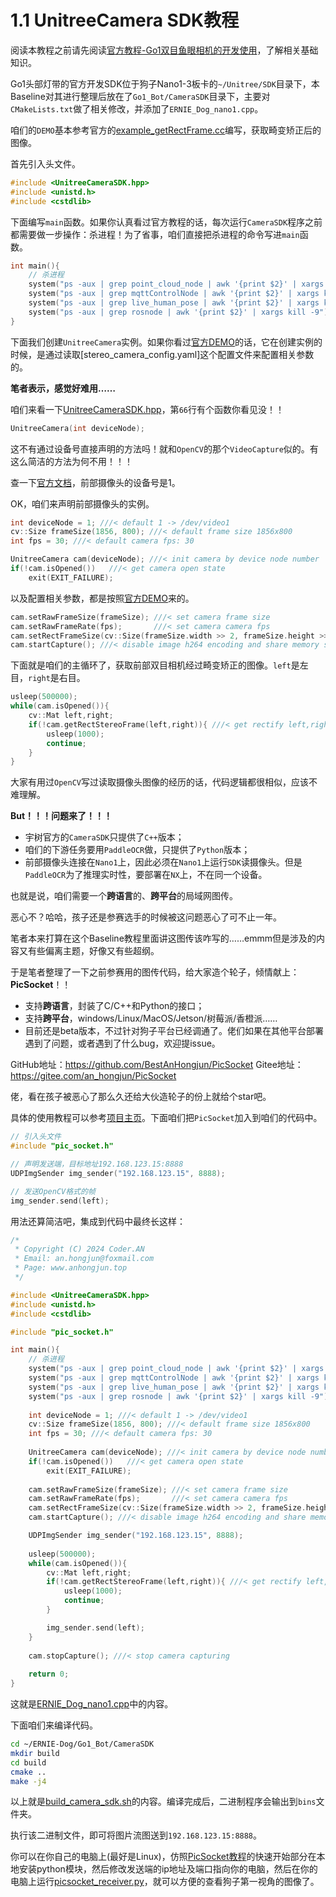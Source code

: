 # 1.1 UnitreeCamera SDK教程

阅读本教程之前请先阅读[官方教程-Go1双目鱼眼相机的开发使用](https://www.yuque.com/ironfatty/nly1un/rguxgz)，了解相关基础知识。

Go1头部灯带的官方开发SDK位于狗子Nano1-3板卡的`~/Unitree/SDK`目录下，本Baseline对其进行整理后放在了`Go1_Bot/CameraSDK`目录下，主要对`CMakeLists.txt`做了相关修改，并添加了`ERNIE_Dog_nano1.cpp`。

咱们的`DEMO`基本参考官方的[example_getRectFrame.cc](../Go1_Bot/CameraSDK/examples/example_getRectFrame.cc)编写，获取畸变矫正后的图像。

首先引入头文件。

```cpp
#include <UnitreeCameraSDK.hpp>
#include <unistd.h>
#include <cstdlib>
```

下面编写`main`函数。如果你认真看过官方教程的话，每次运行`CameraSDK`程序之前都需要做一步操作：杀进程！为了省事，咱们直接把杀进程的命令写进`main`函数。

```cpp
int main(){
    // 杀进程
    system("ps -aux | grep point_cloud_node | awk '{print $2}' | xargs kill -9");
    system("ps -aux | grep mqttControlNode | awk '{print $2}' | xargs kill -9");
    system("ps -aux | grep live_human_pose | awk '{print $2}' | xargs kill -9");
    system("ps -aux | grep rosnode | awk '{print $2}' | xargs kill -9");
}
```

下面我们创建`UnitreeCamera`实例。如果你看过[官方DEMO](../Go1_Bot/CameraSDK/examples/example_getRectFrame.cc)的话，它在创建实例的时候，是通过读取[stereo_camera_config.yaml]这个配置文件来配置相关参数的。

**笔者表示，感觉好难用……**

咱们来看一下[UnitreeCameraSDK.hpp](../Go1_Bot/CameraSDK/include/UnitreeCameraSDK.hpp)，第`66`行有个函数你看见没！！

```cpp
UnitreeCamera(int deviceNode);
```

这不有通过设备号直接声明的方法吗！就和`OpenCV`的那个`VideoCapture`似的。有这么简洁的方法为何不用！！！

查一下[官方文档](https://www.yuque.com/ironfatty/nly1un/rguxgz)，前部摄像头的设备号是1。

OK，咱们来声明前部摄像头的实例。

```cpp
int deviceNode = 1; ///< default 1 -> /dev/video1
cv::Size frameSize(1856, 800); ///< default frame size 1856x800
int fps = 30; ///< default camera fps: 30

UnitreeCamera cam(deviceNode); ///< init camera by device node number
if(!cam.isOpened())   ///< get camera open state
    exit(EXIT_FAILURE);
```

以及配置相关参数，都是按照[官方DEMO](../Go1_Bot/CameraSDK/examples/example_getRectFrame.cc)来的。

```cpp
cam.setRawFrameSize(frameSize); ///< set camera frame size
cam.setRawFrameRate(fps);       ///< set camera camera fps
cam.setRectFrameSize(cv::Size(frameSize.width >> 2, frameSize.height >> 1)); ///< set camera rectify frame size
cam.startCapture(); ///< disable image h264 encoding and share memory sharing
```

下面就是咱们的主循环了，获取前部双目相机经过畸变矫正的图像。`left`是左目，`right`是右目。

```cpp
usleep(500000);
while(cam.isOpened()){
    cv::Mat left,right;
    if(!cam.getRectStereoFrame(left,right)){ ///< get rectify left,right frame  
        usleep(1000);
        continue;
    }
}
```

大家有用过`OpenCV`写过读取摄像头图像的经历的话，代码逻辑都很相似，应该不难理解。

**But！！！问题来了！！！**

* 宇树官方的`CameraSDK`只提供了`C++`版本；
* 咱们的下游任务要用`PaddleOCR`做，只提供了`Python`版本；
* 前部摄像头连接在`Nano1`上，因此必须在`Nano1`上运行`SDK`读摄像头。但是`PaddleOCR`为了推理实时性，要部署在`NX`上，不在同一个设备。

也就是说，咱们需要一个**跨语言**的、**跨平台**的局域网图传。

恶心不？哈哈，孩子还是参赛选手的时候被这问题恶心了可不止一年。

笔者本来打算在这个Baseline教程里面讲这图传该咋写的……emmm但是涉及的内容又有些偏离主题，好像又有些超纲。

于是笔者整理了一下之前参赛用的图传代码，给大家造个轮子，倾情献上：**PicSocket**！！

* 支持**跨语言**，封装了C/C++和Python的接口；
* 支持**跨平台**，windows/Linux/MacOS/Jetson/树莓派/香橙派……
* 目前还是beta版本，不过针对狗子平台已经调通了。佬们如果在其他平台部署遇到了问题，或者遇到了什么bug，欢迎提issue。

GitHub地址：https://github.com/BestAnHongjun/PicSocket
Gitee地址：https://gitee.com/an_hongjun/PicSocket

佬，看在孩子被恶心了那么久还给大伙造轮子的份上就给个star吧。

具体的使用教程可以参考[项目主页](https://gitee.com/an_hongjun/PicSocket)。下面咱们把`PicSocket`加入到咱们的代码中。

```cpp
// 引入头文件
#include "pic_socket.h"

// 声明发送端，目标地址192.168.123.15:8888
UDPImgSender img_sender("192.168.123.15", 8888);

// 发送OpenCV格式的帧
img_sender.send(left);
```

用法还算简洁吧，集成到代码中最终长这样：

```cpp
/*
 * Copyright (C) 2024 Coder.AN
 * Email: an.hongjun@foxmail.com
 * Page: www.anhongjun.top
 */

#include <UnitreeCameraSDK.hpp>
#include <unistd.h>
#include <cstdlib>

#include "pic_socket.h"

int main(){
    // 杀进程
    system("ps -aux | grep point_cloud_node | awk '{print $2}' | xargs kill -9");
    system("ps -aux | grep mqttControlNode | awk '{print $2}' | xargs kill -9");
    system("ps -aux | grep live_human_pose | awk '{print $2}' | xargs kill -9");
    system("ps -aux | grep rosnode | awk '{print $2}' | xargs kill -9");
    
    int deviceNode = 1; ///< default 1 -> /dev/video1
    cv::Size frameSize(1856, 800); ///< default frame size 1856x800
    int fps = 30; ///< default camera fps: 30
    
    UnitreeCamera cam(deviceNode); ///< init camera by device node number
    if(!cam.isOpened())   ///< get camera open state
        exit(EXIT_FAILURE);
    
    cam.setRawFrameSize(frameSize); ///< set camera frame size
    cam.setRawFrameRate(fps);       ///< set camera camera fps
    cam.setRectFrameSize(cv::Size(frameSize.width >> 2, frameSize.height >> 1)); ///< set camera rectify frame size
    cam.startCapture(); ///< disable image h264 encoding and share memory sharing

    UDPImgSender img_sender("192.168.123.15", 8888);
    
    usleep(500000);
    while(cam.isOpened()){
        cv::Mat left,right;
        if(!cam.getRectStereoFrame(left,right)){ ///< get rectify left,right frame  
            usleep(1000);
            continue;
        }

        img_sender.send(left);
    }
    
    cam.stopCapture(); ///< stop camera capturing
    
    return 0;
}
```

这就是[ERNIE_Dog_nano1.cpp](../Go1_Bot/CameraSDK/ERNIE_Dog_nano1.cpp)中的内容。

下面咱们来编译代码。

```sh
cd ~/ERNIE-Dog/Go1_Bot/CameraSDK
mkdir build
cd build
cmake ..
make -j4
```

以上就是[build_camera_sdk.sh](../Go1_Bot/build_camera_sdk.sh)的内容。编译完成后，二进制程序会输出到`bins`文件夹。

执行该二进制文件，即可将图片流图送到`192.168.123.15:8888`。

你可以在你自己的电脑上(最好是Linux)，仿照[PicSocket教程](https://gitee.com/an_hongjun/PicSocket)的快速开始部分在本地安装python模块，然后修改发送端的ip地址及端口指向你的电脑，然后在你的电脑上运行[picsocket_receiver.py](https://gitee.com/an_hongjun/PicSocket/blob/v0.0.1/example/python/picsocket_receiver.py)，就可以方便的查看狗子第一视角的图像了。

